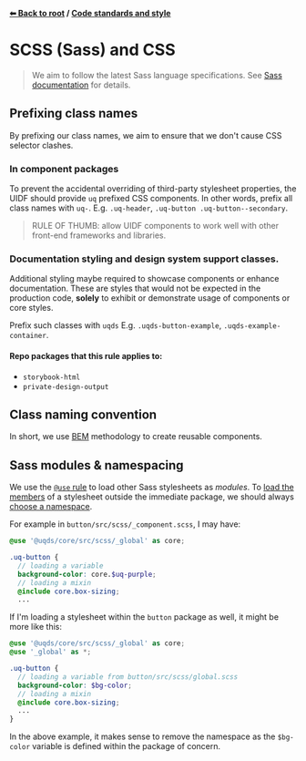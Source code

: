 **[⬅ Back to root](/../../#readme) / [Code standards and style](standards.md)**

# SCSS (Sass) and CSS

> We aim to follow the latest Sass language specifications. See
> [Sass documentation](https://sass-lang.com/) for details.

## Prefixing class names

By prefixing our class names, we aim to ensure that we don't cause CSS selector
clashes.

### In component packages

To prevent the accidental overriding of third-party stylesheet properties, the
UIDF should provide `uq` prefixed CSS components. In other words, prefix all
class names with `uq-`. E.g. `.uq-header`, `.uq-button .uq-button--secondary`.

> RULE OF THUMB: allow UIDF components to work well with other front-end
> frameworks and libraries.

### Documentation styling and design system support classes.

Additional styling maybe required to showcase components or enhance documentation.
These are styles that would not be expected in the production code, **solely** to exhibit or demonstrate usage of components or core styles.

Prefix such classes with
`uqds` E.g. `.uqds-button-example`, `.uqds-example-container`.

#### Repo packages that this rule applies to:
* `storybook-html`
* `private-design-output`

## Class naming convention

In short, we use [BEM](http://getbem.com/) methodology to create reusable 
components.

## Sass modules & namespacing

We use the [`@use` rule](https://sass-lang.com/documentation/at-rules/use) to
load other Sass stylesheets as *modules*.
To [load the members](https://sass-lang.com/documentation/at-rules/use#loading-members)
of a stylesheet outside the immediate package, we should always
[choose a namespace](https://sass-lang.com/documentation/at-rules/use#choosing-a-namespace).

For example in `button/src/scss/_component.scss`, I may have:
```scss
@use '@uqds/core/src/scss/_global' as core;

.uq-button {
  // loading a variable
  background-color: core.$uq-purple;
  // loading a mixin
  @include core.box-sizing;
  ...
```

If I'm loading a stylesheet within the `button` package as well, it might be
more like this:
```scss
@use '@uqds/core/src/scss/_global' as core;
@use '_global' as *;

.uq-button {
  // loading a variable from button/src/scss/global.scss
  background-color: $bg-color;
  // loading a mixin
  @include core.box-sizing;
  ...
}
```

In the above example, it makes sense to remove the namespace as the `$bg-color`
variable is defined within the package of concern.
